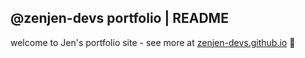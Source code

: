 ## @zenjen-devs portfolio | README


welcome to Jen's portfolio site - see more at [zenjen-devs.github.io](https://zenjen-devs.github.io) 🌱


